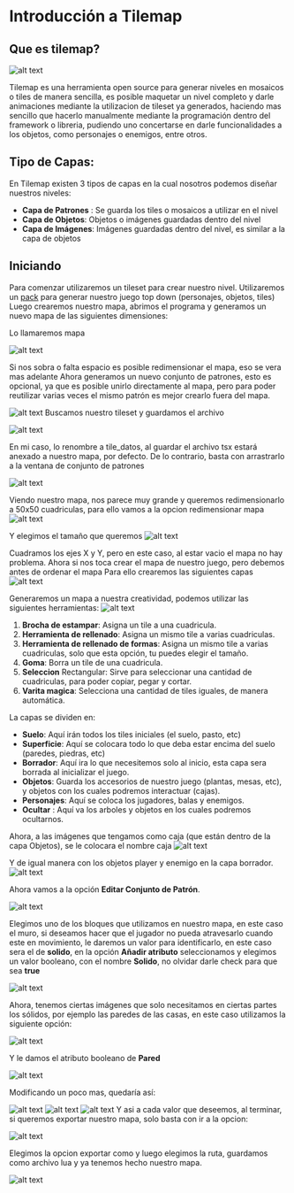 # Introducción a Tilemap
## Que es tilemap?
![alt text](https://www.mapeditor.org/img/tiled-logo-white.png)

Tilemap es una herramienta open source para generar niveles en mosaicos o tiles de manera sencilla, es posible maquetar un nivel completo y darle animaciones mediante la utilizacion de tileset ya generados, haciendo mas sencillo que hacerlo manualmente mediante la programación dentro del framework o libreria, pudiendo uno concertarse en darle funcionalidades a los objetos, como personajes o enemigos, entre otros.

## Tipo de Capas:

En Tilemap existen 3 tipos de capas en la cual nosotros podemos diseñar nuestros niveles:
 * **Capa de Patrones** : Se guarda los tiles o mosaicos a utilizar en el nivel
 * **Capa de Objetos**: Objetos o imágenes guardadas dentro del nivel
 * **Capa de Imágenes**: Imágenes guardadas dentro del nivel, es similar a la capa de objetos

## Iniciando

Para comenzar utilizaremos un tileset para crear nuestro nivel.
Utilizaremos un [pack](https://kenney.nl/assets/topdown-shooter) para generar nuestro juego top down (personajes, objetos, tiles)
Luego crearemos nuestro mapa, abrimos el programa y generamos un nuevo mapa de las siguientes dimensiones:

Lo llamaremos mapa

![alt text](https://i.imgur.com/gRMSPI9.png)

Si nos sobra o falta espacio es posible redimensionar el mapa, eso se vera mas adelante
Ahora generamos un nuevo conjunto de patrones, esto es opcional, ya que es posible unirlo directamente al mapa, pero para poder reutilizar varias veces el mismo patrón es mejor crearlo fuera del mapa.

![alt text](https://i.imgur.com/brADaUg.png)
Buscamos nuestro tileset y guardamos el archivo

![alt text](https://i.imgur.com/7Mbjw0e.png)

En mi caso, lo renombre a tile_datos, al guardar el archivo tsx estará anexado a nuestro mapa, por defecto. De lo contrario, basta con arrastrarlo a la ventana de conjunto de patrones

![alt text](https://i.imgur.com/KSfUSw5.png)

Viendo nuestro mapa, nos parece muy grande y queremos redimensionarlo a 50x50 cuadriculas, para ello vamos a la opcion redimensionar mapa
![alt text](https://i.imgur.com/YRNzbfT.png)

Y elegimos el tamaño que queremos
![alt text](https://i.imgur.com/gv4MDiP.png)

Cuadramos los ejes X y Y, pero en este caso, al estar vacio el mapa no hay problema.
Ahora si nos toca crear el mapa de nuestro juego, pero debemos antes de ordenar el mapa
Para ello crearemos las siguientes capas
![alt text](https://i.imgur.com/gMPC9Y2.png)

Generaremos un mapa a nuestra creatividad, podemos utilizar las siguientes herramientas:
![alt text](https://i.imgur.com/JOIQVci.png)

1. **Brocha de estampar**: Asigna un tile a una cuadricula.
2. **Herramienta de rellenado**: Asigna un mismo tile a varias cuadriculas.
3. **Herramienta de rellenado de formas**: Asigna un mismo tile a varias cuadriculas, solo que esta opción, tu puedes elegir el tamaño.
4. **Goma**: Borra un tile de una cuadricula.
5. **Seleccion** Rectangular: Sirve para seleccionar una cantidad de cuadriculas, para poder copiar, pegar y cortar.
6. **Varita magica**: Selecciona una cantidad de tiles iguales, de manera automática.

La capas se dividen en:
* **Suelo**: Aquí irán todos los tiles iniciales (el suelo, pasto, etc)
* **Superficie**: Aquí se colocara todo lo que deba estar encima del suelo (paredes, piedras, etc)
* **Borrador**: Aquí ira lo que necesitemos solo al inicio, esta capa sera borrada al inicializar el juego.
* **Objetos**: Guarda los accesorios de nuestro juego (plantas, mesas, etc), y objetos con los cuales podremos interactuar (cajas).
* **Personajes**: Aquí se coloca los jugadores, balas y enemigos.
* **Ocultar** : Aquí va los arboles y objetos en los cuales podremos ocultarnos.

Ahora, a las imágenes que tengamos como caja (que están dentro de la capa Objetos), se le colocara el nombre caja
![alt text](https://i.imgur.com/8oTCw83.png)

Y de igual manera con los objetos player y enemigo en la capa borrador.
![alt text](https://i.imgur.com/KR9K9vO.png)

Ahora vamos a la opción **Editar Conjunto de Patrón**.

![alt text](https://i.imgur.com/XLR4TKS.png)

Elegimos uno de los bloques que utilizamos en nuestro mapa, en este caso el muro, si deseamos hacer que el jugador no pueda atravesarlo cuando este en movimiento, le daremos un valor para identificarlo, en este caso sera el de **solido**, en la opción **Añadir atributo** seleccionamos y elegimos un valor booleano, con el nombre **Solido**, no olvidar darle check para que sea **true**

![alt text](https://i.imgur.com/6UxME81.png)

Ahora, tenemos ciertas imágenes que solo necesitamos en ciertas partes los sólidos, por ejemplo las paredes de las casas, en este caso utilizamos la siguiente opción:

![alt text](https://i.imgur.com/kkjtOId.png)

Y le damos el atributo booleano de **Pared**

![alt text](https://i.imgur.com/X00YWmu.png)

Modificando un poco mas, quedaría así:

![alt text](https://i.imgur.com/JK9ze0x.png)
![alt text](https://i.imgur.com/sGo2ZQ3.png)
![alt text](https://i.imgur.com/Q89O6ac.png)
Y asi a cada valor que deseemos, al terminar, si queremos exportar nuestro mapa, solo basta con ir a la opcion:

![alt text](https://i.imgur.com/pYkYCKp.png)

Elegimos la opcion exportar como y luego elegimos la ruta, guardamos como archivo lua y ya tenemos hecho nuestro mapa.

![alt text](https://i.imgur.com/h7i8KdC.png)